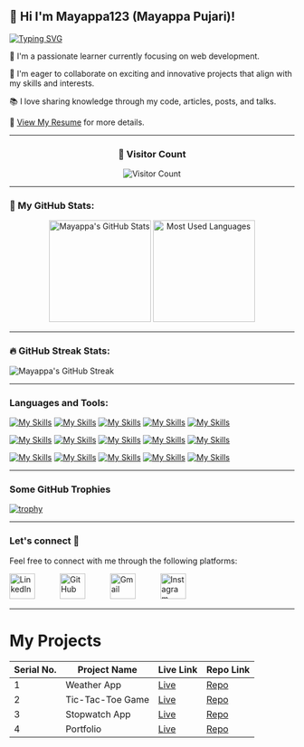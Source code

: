 <h2>👋 Hi I'm Mayappa123 (Mayappa Pujari)! </h2> 

[![Typing SVG](https://readme-typing-svg.demolab.com?font=Fira+Code&pause=1000&color=F70000&random=false&width=435&lines=Full+Stack+Web+Developer;Front+End+Developer;Back+End+Developer)](https://git.io/typing-svg)

🚀 I'm a passionate learner currently focusing on web development.

🤝 I'm eager to collaborate on exciting and innovative projects that align with my skills and interests.

📚 I love sharing knowledge through my code, articles, posts, and talks.

📃 <a href="https://drive.google.com/file/d/1T5F43dmgrG4GEYv5osCbTZVmx8NfioTT/view?usp=drive_link" target="_blank">View My Resume</a> for more details.


---
<div align="center">
  <h3>👀 Visitor Count</h3>
 
  ![Visitor Count](https://profile-counter.glitch.me/Mayappa123/count.svg)
  
</div>

---

### 🚀 My GitHub Stats:
 
<p align="center">
  <img height="180em" src="https://github-readme-stats.vercel.app/api?username=Mayappa123&show_icons=true&theme=yeblu&hide_border=true" alt="Mayappa's GitHub Stats" />
  <img height="180em" src="https://github-readme-stats.vercel.app/api/top-langs/?username=Mayappa123&layout=compact&theme=yeblu&hide_border=true" alt="Most Used Languages" />
</p>

---

### 🔥 GitHub Streak Stats:

![Mayappa's GitHub Streak](https://github-readme-streak-stats.herokuapp.com/?user=Mayappa123&theme=yeblu)

---

### Languages and Tools:

[![My Skills](https://skillicons.dev/icons?i=html)](https://skillicons.dev)
[![My Skills](https://skillicons.dev/icons?i=css)](https://skillicons.dev)
[![My Skills](https://skillicons.dev/icons?i=js)](https://skillicons.dev)
[![My Skills](https://skillicons.dev/icons?i=bootstrap)](https://skillicons.dev)
[![My Skills](https://skillicons.dev/icons?i=materialui)](https://skillicons.dev)


[![My Skills](https://skillicons.dev/icons?i=mongodb)](https://skillicons.dev)
[![My Skills](https://skillicons.dev/icons?i=express)](https://skillicons.dev)
[![My Skills](https://skillicons.dev/icons?i=react)](https://skillicons.dev)
[![My Skills](https://skillicons.dev/icons?i=nodejs)](https://skillicons.dev)
[![My Skills](https://skillicons.dev/icons?i=mysql)](https://skillicons.dev)

[![My Skills](https://skillicons.dev/icons?i=git)](https://skillicons.dev)
[![My Skills](https://skillicons.dev/icons?i=github)](https://skillicons.dev)
[![My Skills](https://skillicons.dev/icons?i=vscode)](https://skillicons.dev)
[![My Skills](https://skillicons.dev/icons?i=npm)](https://skillicons.dev)
[![My Skills](https://skillicons.dev/icons?i=windows)](https://skillicons.dev)

---

### Some GitHub Trophies
[![trophy](https://github-profile-trophy.vercel.app/?username=Mayappa123&theme=radical)](https://github.com/Mayappa123/github-profile-trophy)

---

### Let's connect 💬

Feel free to connect with me through the following platforms:

[<img src="https://skillicons.dev/icons?i=linkedin" alt="LinkedIn" width="45" style="margin-right: 40;"/>](https://www.linkedin.com/in/mayappa-pujari-625432182)
[<img src="https://skillicons.dev/icons?i=github" alt="GitHub" width="45" style="margin-right: 40;"/>](https://github.com/Mayappa123/)
[<img src="https://skillicons.dev/icons?i=gmail" alt="Gmail" width="45" style="margin-right: 40;"/>](mailto:mayappapujari561999@gmail.com)
[<img src="https://skillicons.dev/icons?i=instagram" alt="Instagram" width="45" style="margin-right: 0;"/>](mailto:mayappapujari561999@gmail.com)

---

# My Projects

| Serial No. | Project Name       | Live Link                                            | Repo Link                                       |
|------------|--------------------|------------------------------------------------------|------------------------------------------------|
| 1          | Weather App        | [Live](https://mayappa123.github.io/weatherApp/)     | [Repo](https://github.com/Mayappa123/weatherApp) |
| 2          | Tic-Tac-Toe Game   | [Live](https://mayappa123.github.io/PRODIGY_WD_03/)  | [Repo](https://github.com/Mayappa123/PRODIGY_WD_03)  |
| 3          | Stopwatch App      | [Live](https://mayappa123.github.io/PRODIGY_WD_02/)  | [Repo](https://github.com/Mayappa123/stopwatch-app) |
| 4          | Portfolio          | [Live](https://mayappa123.github.io/Portfolio/)      | [Repo](https://github.com/Mayappa123/Portfolio) |




